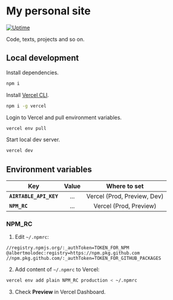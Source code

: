 # My personal site

[![Uptime](https://img.shields.io/endpoint?url=https://raw.githubusercontent.com/albertmolodec/upptime/master/api/my-website/response-time.json)](https://status.albert.works)

Code, texts, projects and so on.

## Local development

Install dependencies.

```bash
npm i
```

Install [Vercel CLI](https://vercel.com/cli).

```bash
npm i -g vercel
```

Login to Vercel and pull environment variables.

```bash
vercel env pull
```

Start local dev server.

```bash
vercel dev
```

## Environment variables

| Key                    |               Value               |           Where to set            |
| ---------------------- | :-------------------------------: | :-------------------------------: |
| **`AIRTABLE_API_KEY`** |                ...                |    Vercel (Prod, Preview, Dev)    |
|     **`NPM_RC`**       |                ...                |       Vercel (Prod, Preview)      |

### NPM_RC

1. Edit `~/.npmrc`:

```properties
//registry.npmjs.org/:_authToken=TOKEN_FOR_NPM
@albertmolodec:registry=https://npm.pkg.github.com
//npm.pkg.github.com/:_authToken=TOKEN_FOR_GITHUB_PACKAGES
```

2. Add content of `~/.npmrc` to Vercel:

```sh
vercel env add plain NPM_RC production < ~/.npmrc
```

3. Check **Preview** in Vercel Dashboard.